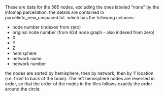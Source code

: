These are data for the 565 nodes, excluding the ones labeled "none" by the infomap parcellation.  the details are contained in parcelinfo_new_unspaced.txt. which has the following columns:

- node number (indexed from zero)
- original node number (from 634 node graph - also indexed from zero)
- X
- Y
- Z
- hemisphere
- network name
- network number

the nodes are sorted by hemisphere, then by network, then by Y location (i.e. front to back of the brain).  The left hemisphere nodes are reversed in order, so that the order of the nodes in the files follows exactly the order around the circle.

